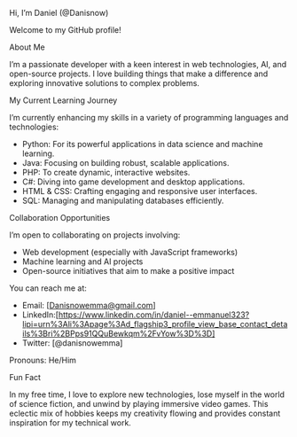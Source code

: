 Hi, I’m Daniel (@Danisnow)

Welcome to my GitHub profile!

About Me

I’m a passionate developer with a keen interest in web technologies, AI, and open-source projects. 
I love building things that make a difference and exploring innovative solutions to complex problems.

 My Current Learning Journey

I’m currently enhancing my skills in a variety of programming languages and technologies:
- Python: For its powerful applications in data science and machine learning.
- Java: Focusing on building robust, scalable applications.
- PHP: To create dynamic, interactive websites.
- C#: Diving into game development and desktop applications.
- HTML & CSS: Crafting engaging and responsive user interfaces.
- SQL: Managing and manipulating databases efficiently.

Collaboration Opportunities

I’m open to collaborating on projects involving:
- Web development (especially with JavaScript frameworks)
- Machine learning and AI projects
- Open-source initiatives that aim to make a positive impact

You can reach me at:
- Email: [Danisnowemma@gmail.com]
- LinkedIn:[https://www.linkedin.com/in/daniel--emmanuel323?lipi=urn%3Ali%3Apage%3Ad_flagship3_profile_view_base_contact_details%3Bri%2BPps91QQuBewkqm%2FvYow%3D%3D]
- Twitter: [@danisnowemma]


Pronouns: He/Him

Fun Fact

In my free time, I love to explore new technologies, lose myself in the world of science fiction, and unwind by playing immersive video games. This eclectic mix of hobbies keeps my creativity flowing and provides constant inspiration for my technical work.

